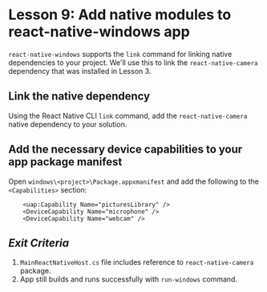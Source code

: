 # Lesson 9: Add native modules to react-native-windows app

`react-native-windows` supports the `link` command for linking native dependencies to your project. We'll use this to link the `react-native-camera` dependency that was installed in Lesson 3.

## Link the native dependency

Using the React Native CLI `link` command, add the `react-native-camera` native dependency to your solution.

## Add the necessary device capabilities to your app package manifest

Open `windows\<project>\Package.appxmanifest` and add the following to the `<Capabilities>` section:
```
    <uap:Capability Name="picturesLibrary" />
    <DeviceCapability Name="microphone" />
    <DeviceCapability Name="webcam" />
```

## _Exit Criteria_
1. `MainReactNativeHost.cs` file includes reference to `react-native-camera` package.
2. App still builds and runs successfully with `run-windows` command.
